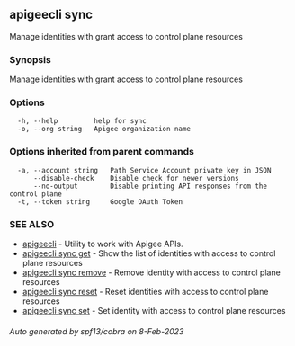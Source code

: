 ## apigeecli sync

Manage identities with grant access to control plane resources

### Synopsis

Manage identities with grant access to control plane resources

### Options

```
  -h, --help         help for sync
  -o, --org string   Apigee organization name
```

### Options inherited from parent commands

```
  -a, --account string   Path Service Account private key in JSON
      --disable-check    Disable check for newer versions
      --no-output        Disable printing API responses from the control plane
  -t, --token string     Google OAuth Token
```

### SEE ALSO

* [apigeecli](apigeecli.md)	 - Utility to work with Apigee APIs.
* [apigeecli sync get](apigeecli_sync_get.md)	 - Show the list of identities with access to control plane resources
* [apigeecli sync remove](apigeecli_sync_remove.md)	 - Remove identity with access to control plane resources
* [apigeecli sync reset](apigeecli_sync_reset.md)	 - Reset identities with access to control plane resources
* [apigeecli sync set](apigeecli_sync_set.md)	 - Set identity with access to control plane resources

###### Auto generated by spf13/cobra on 8-Feb-2023
